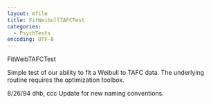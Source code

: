 ```yaml
---
layout: mfile
title: FitWeibullTAFCTest
categories:
  - PsychTests
encoding: UTF-8
---
```


FitWeibTAFCTest

Simple test of our ability to fit a Weibull to TAFC data.
The underlying routine requires the optimization toolbox.

8/26/94     dhb, ccc        Update for new naming conventions.